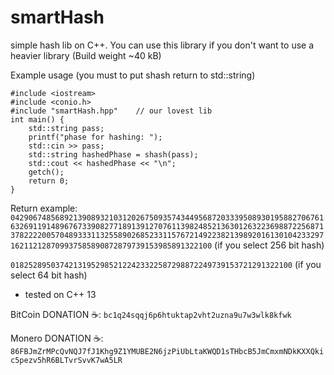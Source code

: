 # smartHash
simple hash lib on C++. You can use this library if you don't want to use a heavier library (Build weight ~40 kB)

Example usage (you must to put shash return to std::string)
```
#include <iostream>
#include <conio.h>
#include "smartHash.hpp"    // our lovest lib
int main() {
    std::string pass;
    printf("phase for hashing: ");
    std::cin >> pass;
    std::string hashedPhase = shash(pass);
    std::cout << hashedPhase << "\n";
    getch();
    return 0;
}
```

Return example: ```042906748568921390893210312026750935743449568720333950893019588270676163269119148967673390827718913912707611398248521363012632236988722568713782222005704893331132558902685233115767214922382139892016130104233297162112128709937585890872879739153985891322100``` (if you select 256 bit hash)

```018252895037421319529852122423322587298872249739153721291322100``` (if you select 64 bit hash)

* tested on C++ 13

BitCoin DONATION ☕️: ```bc1q24sqqj6p6htuktap2vht2uzna9u7w3wlk8kfwk```

Monero DONATION ☕️: ```86FBJmZrMPcQvNQJ7fJ1Khg9Z1YMUBE2N6jzPiUbLtaKWQD1sTHbcB5JmCmxmNDkKXXQkic5pezv5hR6BLTvrSvvK7wA5LR```
